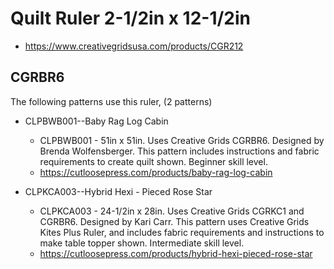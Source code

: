 # Quilt Ruler 2-1/2in x 12-1/2in
* https://www.creativegridsusa.com/products/CGR212

## CGRBR6

The following patterns use this ruler, (2 patterns)

* CLPBWB001--Baby Rag Log Cabin
	* CLPBWB001 - 51in x 51in. Uses Creative Grids CGRBR6. Designed by Brenda Wolfensberger. This pattern includes instructions and fabric requirements to create quilt shown. Beginner skill level.
	* https://cutloosepress.com/products/baby-rag-log-cabin


* CLPKCA003--Hybrid Hexi - Pieced Rose Star
	* CLPKCA003 - 24-1/2in x 28in. Uses Creative Grids CGRKC1 and CGRBR6. Designed by Kari Carr. This pattern uses Creative Grids Kites Plus Ruler, and includes fabric requirements and instructions to make table topper shown. Intermediate skill level.
	* https://cutloosepress.com/products/hybrid-hexi-pieced-rose-star


